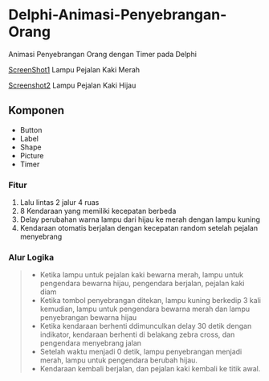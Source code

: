 # Delphi-Animasi-Penyebrangan-Orang
Animasi Penyebrangan Orang dengan Timer pada Delphi

[ScreenShot1](./screenshot1.jpg)
Lampu Pejalan Kaki Merah

[Screenshot2](./screenshot2.jpg)
Lampu Pejalan Kaki Hijau

## Komponen
- Button
- Label
- Shape
- Picture
- Timer

### Fitur
1. Lalu lintas 2 jalur 4 ruas
2. 8 Kendaraan yang memiliki kecepatan berbeda
3. Delay perubahan warna lampu dari hijau ke merah dengan lampu kuning
4. Kendaraan otomatis berjalan dengan kecepatan random setelah pejalan menyebrang

### Alur Logika
> - Ketika lampu untuk pejalan kaki bewarna merah, lampu untuk pengendara bewarna hijau, pengendara berjalan, pejalan kaki diam
> - Ketika tombol penyebrangan ditekan, lampu kuning berkedip 3 kali kemudian, lampu untuk pengendara bewarna merah dan lampu penyebrangan bewarna hijau
> - Ketika kendaraan berhenti ddimunculkan delay 30 detik dengan indikator, kendaraan berhenti di belakang zebra cross, dan pengendara menyebrang jalan
> - Setelah waktu menjadi 0 detik, lampu penyebrangan menjadi merah, lampu untuk pengendara berubah hijau.
> - Kendaraan kembali berjalan, dan pejalan kaki kembali ke titik awal.
